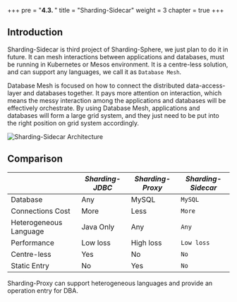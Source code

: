 +++
pre = "<b>4.3. </b>"
title = "Sharding-Sidecar"
weight = 3
chapter = true
+++

## Introduction

Sharding-Sidecar is third project of Sharding-Sphere, we just plan to do it in future.
It can mesh interactions between applications and databases, must be running in Kubernetes or Mesos environment.
It is a centre-less solution, and can support any languages, we call it as `Database Mesh`.

Database Mesh is focused on how to connect the distributed data-access-layer and databases together. It pays more attention on interaction, which means the messy interaction among the applications and databases will be effectively orchestrate. By using Database Mesh, applications and databases will form a large grid system, and they just need to be put into the right position on grid system accordingly.

![Sharding-Sidecar Architecture](http://shardingsphere.jd.com/document/current/img/sharding-sidecar-brief.png)

## Comparison

|                        | *Sharding-JDBC* | *Sharding-Proxy* | *Sharding-Sidecar* |
| ---------------------- | --------------- | ---------------- | ------------------ |
| Database               | Any             | MySQL            | `MySQL`            |
| Connections Cost       | More            | Less             | `More`             |
| Heterogeneous Language | Java Only       | Any              | `Any`              |
| Performance            | Low loss        | High loss        | `Low loss`         |
| Centre-less            | Yes             | No               | `No`               |
| Static Entry           | No              | Yes              | `No`               |

Sharding-Proxy can support heterogeneous languages and provide an operation entry for DBA.
